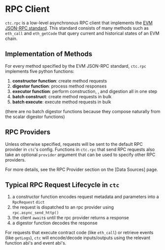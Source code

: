
# RPC Client

`ctc.rpc` is a low-level asynchronous RPC client that implements the [EVM JSON-RPC standard](https://eth.wiki/json-rpc/API). This standard consists of many methods such as `eth_call` and `eth_getCode` that query current and historical states of an EVM chain.

## Implementation of Methods

For every method specified by the EVM JSON-RPC standard, `ctc.rpc` implements five python functions:

1. **constructor function**: create method requests
2. **digestor function**: process method responses
3. **executor function**: perform construction, , and digestion all in one step
4. **batch construct**: create method requests in bulk
5. **batch execute**: execute method requests in bulk

(there are no batch digestor functions because they compose naturally from the scalar digestor functions)

## RPC Providers


Unless otherwise specified, requests will be sent to the default RPC provider in `ctc`'s config. Functions in `ctc.rpc` that send RPC requests also take an optional `provider` argument that can be used to specify other RPC providers.

For more details, see the RPC Provider section on the [Data Sources] page.

## Typical RPC Request Lifecycle in `ctc`
1. a constructor function encodes request metadata and parameters into a `RpcRequest` `dict`
2. the request is dispatched to an rpc provider using `rpc.async_send_http()`
3. the client `await`s until the rpc provider returns a response
4. a digestor function decodes the response

For requests that execute contract code (like `eth_call`) or retrieve events (like `getLogs`), `ctc` will encode/decode inputs/outputs using the relevant function abi's and event abi's.

